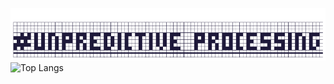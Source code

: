 <img src="unpredictiveProcessing.png"></img>
![Top Langs](https://github-readme-stats.vercel.app/api/top-langs/?username=NUVXD&layout=compact&theme=radical&hide_title=true&card_width=900)
